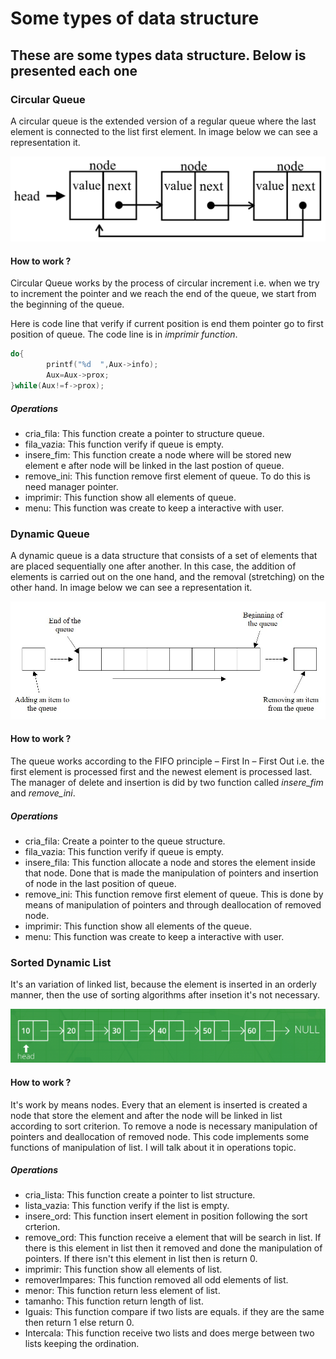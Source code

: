 # Some types of data structure

## These are some types data structure. Below is presented each one

### Circular Queue

A circular queue is the extended version of a regular queue where the last element is connected to the list first element. In image below we can see a representation it.

![image-20220321152246295](./resources/circularQueue.png)


#### How to work ?

Circular Queue works by the process of circular increment i.e. when we try to increment the pointer and we reach the end of the queue, we start from the beginning of the queue.

Here is code line that verify if current position is end them pointer go to first position of queue. The code line is in <i>imprimir function</i>.



```c
do{
        printf("%d  ",Aux->info);
        Aux=Aux->prox;
}while(Aux!=f->prox);
```

##### Operations

* cria_fila: This function create a pointer to structure queue.
* fila_vazia: This function verify if queue is empty.
* insere_fim: This function create a node where will be stored new element e after node will be linked in the last postion of queue.
* remove_ini: This function remove first element of queue. To do this is need manager pointer.
* imprimir: This function show all elements of queue.
* menu: This function was create to keep a interactive with user.


### Dynamic Queue

A dynamic queue is a data structure that consists of a set of elements that are placed sequentially one after another. In this case, the addition of elements is carried out on the one hand, and the removal (stretching) on the other hand. In image below we can see a representation it.

![DynamicQueue](./resources/Dynamicqueue.jpg)


#### How to work ?

The queue works according to the FIFO principle – First In – First Out i.e. the first element is processed first and the newest element is processed last.
The manager of delete and insertion is did by two function called <i>insere_fim</i> and <i>remove_ini</i>.


##### Operations

* cria_fila: Create a pointer to the queue structure.
* fila_vazia: This function verify if  queue is empty.
* insere_fila: This function allocate a node and stores the element inside that node. Done that is  made the manipulation of pointers and insertion of node in the last position of queue.
* remove_ini: This function remove first element of queue. This is done by means of manipulation of pointers and through deallocation of removed node.
* imprimir: This function show all elements of the queue.
* menu: This function was create to keep a interactive with user.



### Sorted Dynamic List

 It's an variation of linked list, because the element is inserted in an orderly manner, then the use of sorting algorithms after insetion it's not necessary. 

 ![SortedDynamic](./resources/sorteddynamiclist.png)


#### How to work ?

It's work by means nodes. Every that an element is inserted is created a node that store the element and after the node will be linked in list according to sort criterion. To remove a node is necessary manipulation of pointers and deallocation of removed node. This code implements some functions of manipulation of list. I will talk about it in operations topic.

##### Operations

* cria_lista: This function create a pointer to list structure.
* lista_vazia: This function verify if the list is empty.
* insere_ord: This function insert element in position following the sort crterion.
* remove_ord: This function receive a element that will be search in list. If there is this element in list then it removed and done the manipulation of pointers. If there isn't this element in list then is return 0.
* imprimir: This function show all elements of list.
* removerImpares: This function removed all odd elements of list.
* menor: This function return less element of list.
* tamanho: This function return length of list.
* Iguais: This function compare if two lists are equals. if they are the same then return 1 else return 0.
* Intercala: This function receive two lists and does merge between two lists keeping the ordination.



